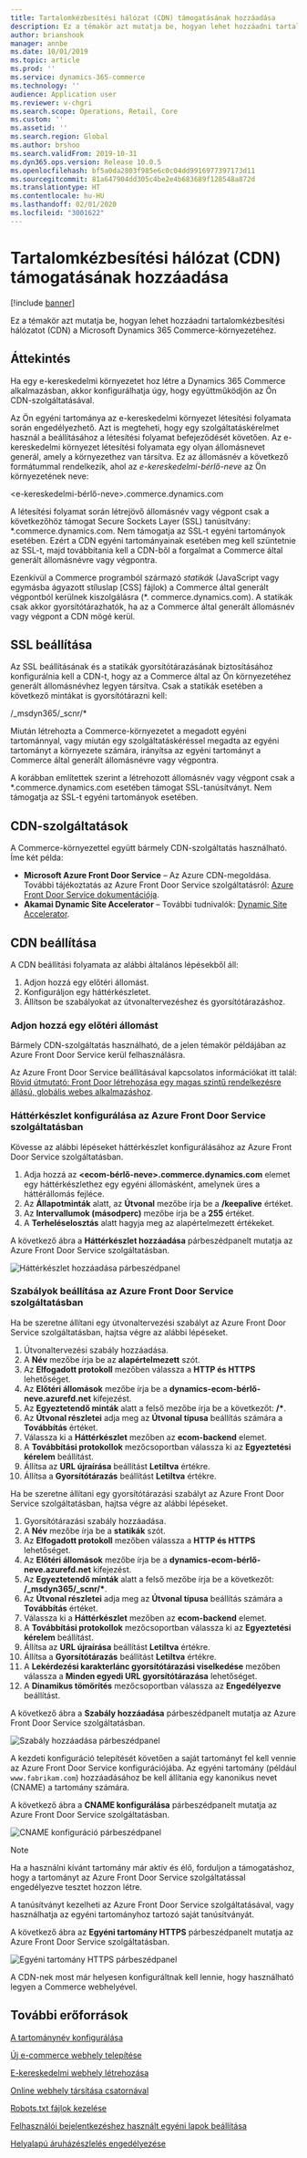 ```yaml
---
title: Tartalomkézbesítési hálózat (CDN) támogatásának hozzáadása
description: Ez a témakör azt mutatja be, hogyan lehet hozzáadni tartalomkézbesítési hálózatot (CDN) a Microsoft Dynamics 365 Commerce-környezetéhez.
author: brianshook
manager: annbe
ms.date: 10/01/2019
ms.topic: article
ms.prod: ''
ms.service: dynamics-365-commerce
ms.technology: ''
audience: Application user
ms.reviewer: v-chgri
ms.search.scope: Operations, Retail, Core
ms.custom: ''
ms.assetid: ''
ms.search.region: Global
ms.author: brshoo
ms.search.validFrom: 2019-10-31
ms.dyn365.ops.version: Release 10.0.5
ms.openlocfilehash: bf5a0da2803f985e6c0c04dd9916977397173d11
ms.sourcegitcommit: 81a647904dd305c4be2e4b683689f128548a872d
ms.translationtype: HT
ms.contentlocale: hu-HU
ms.lasthandoff: 02/01/2020
ms.locfileid: "3001622"
---
```

# <a name="add-support-for-a-content-delivery-network-cdn"></a>Tartalomkézbesítési hálózat (CDN) támogatásának hozzáadása


[!include [banner](includes/banner.md)]

Ez a témakör azt mutatja be, hogyan lehet hozzáadni tartalomkézbesítési hálózatot (CDN) a Microsoft Dynamics 365 Commerce-környezetéhez.

## <a name="overview"></a>Áttekintés

Ha egy e-kereskedelmi környezetet hoz létre a Dynamics 365 Commerce alkalmazásban, akkor konfigurálhatja úgy, hogy együttműködjön az Ön CDN-szolgáltatásával. 

Az Ön egyéni tartománya az e-kereskedelmi környezet létesítési folyamata során engedélyezhető. Azt is megteheti, hogy egy szolgáltatáskérelmet használ a beállításához a létesítési folyamat befejeződését követően. Az e-kereskedelmi környezet létesítési folyamata egy olyan állomásnevet generál, amely a környezethez van társítva. Ez az állomásnév a következő formátummal rendelkezik, ahol az *e-kereskedelmi-bérlő-neve* az Ön környezetének neve:

&lt;e-kereskedelmi-bérlő-neve&gt;.commerce.dynamics.com

A létesítési folyamat során létrejövő állomásnév vagy végpont csak a következőhöz támogat Secure Sockets Layer (SSL) tanúsítvány: \*.commerce.dynamics.com. Nem támogatja az SSL-t egyéni tartományok esetében. Ezért a CDN egyéni tartományainak esetében meg kell szüntetnie az SSL-t, majd továbbítania kell a CDN-ből a forgalmat a Commerce által generált állomásnévre vagy végpontra. 

Ezenkívül a Commerce programból származó *statikák* (JavaScript vagy egymásba ágyazott stíluslap \[CSS\] fájlok) a Commerce által generált végpontból kerülnek kiszolgálásra (\*. commerce.dynamics.com). A statikák csak akkor gyorsítótárazhatók, ha az a Commerce által generált állomásnév vagy végpont a CDN mögé kerül.

## <a name="set-up-ssl"></a>SSL beállítása

Az SSL beállításának és a statikák gyorsítótárazásának biztosításához konfigurálnia kell a CDN-t, hogy az a Commerce által az Ön környezetéhez generált állomásnévhez legyen társítva. Csak a statikák esetében a következő mintákat is gyorsítótárazni kell: 

/\_msdyn365/\_scnr/\*

Miután létrehozta a Commerce-környezetet a megadott egyéni tartománnyal, vagy miután egy szolgáltatáskéréssel megadta az egyéni tartományt a környezete számára, irányítsa az egyéni tartományt a Commerce által generált állomásnévre vagy végpontra.

A korábban említettek szerint a létrehozott állomásnév vagy végpont csak a \*.commerce.dynamics.com esetében támogat SSL-tanúsítványt. Nem támogatja az SSL-t egyéni tartományok esetében.

## <a name="cdn-services"></a>CDN-szolgáltatások

A Commerce-környezettel együtt bármely CDN-szolgáltatás használható. Íme két példa:

- **Microsoft Azure Front Door Service** – Az Azure CDN-megoldása. További tájékoztatás az Azure Front Door Service szolgáltatásról: [Azure Front Door Service dokumentációja](https://docs.microsoft.com/azure/frontdoor/).
- **Akamai Dynamic Site Accelerator** – További tudnivalók: [Dynamic Site Accelerator](https://www.akamai.com/us/en/products/performance/dynamic-site-accelerator.jsp).

## <a name="cdn-setup"></a>CDN beállítása

A CDN beállítási folyamata az alábbi általános lépésekből áll:

1. Adjon hozzá egy előtéri állomást.
1. Konfiguráljon egy háttérkészletet.
1. Állítson be szabályokat az útvonaltervezéshez és gyorsítótárazáshoz.

### <a name="add-a-front-end-host"></a>Adjon hozzá egy előtéri állomást

Bármely CDN-szolgáltatás használható, de a jelen témakör példájában az Azure Front Door Service kerül felhasználásra. 

Az Azure Front Door Service beállításával kapcsolatos információkat itt talál: [Rövid útmutató: Front Door létrehozása egy magas szintű rendelkezésre állású, globális webes alkalmazáshoz](https://docs.microsoft.com/azure/frontdoor/quickstart-create-front-door).

### <a name="configure-a-back-end-pool-in-azure-front-door-service"></a>Háttérkészlet konfigurálása az Azure Front Door Service szolgáltatásban

Kövesse az alábbi lépéseket háttérkészlet konfigurálásához az Azure Front Door Service szolgáltatásban.

1. Adja hozzá az **&lt;ecom-bérlő-neve&gt;.commerce.dynamics.com** elemet egy háttérkészlethez egy egyéni állomásként, amelynek üres a háttérállomás fejléce.
1. Az **Állapotminták** alatt, az **Útvonal** mezőbe írja be a **/keepalive** értéket.
1. Az **Intervallumok (másodperc)** mezőbe írja be a **255** értéket.
1. A **Terheléselosztás** alatt hagyja meg az alapértelmezett értékeket.

A következő ábra a **Háttérkészlet hozzáadása** párbeszédpanelt mutatja az Azure Front Door Service szolgáltatásban.

![Háttérkészlet hozzáadása párbeszédpanel](./media/CDN_BackendPool.png)

### <a name="set-up-rules-in-azure-front-door-service"></a>Szabályok beállítása az Azure Front Door Service szolgáltatásban

Ha be szeretne állítani egy útvonaltervezési szabályt az Azure Front Door Service szolgáltatásban, hajtsa végre az alábbi lépéseket.

1. Útvonaltervezési szabály hozzáadása.
1. A **Név** mezőbe írja be az **alapértelmezett** szót.
1. Az **Elfogadott protokoll** mezőben válassza a **HTTP és HTTPS** lehetőséget.
1. Az **Előtéri állomások** mezőbe írja be a **dynamics-ecom-bérlő-neve.azurefd.net** kifejezést.
1. Az **Egyeztetendő minták** alatt a felső mezőbe írja be a következőt: **/\***.
1. Az **Útvonal részletei** adja meg az **Útvonal típusa** beállítás számára a **Továbbítás** értéket.
1. Válassza ki a **Háttérkészlet** mezőben az **ecom-backend** elemet.
1. A **Továbbítási protokollok** mezőcsoportban válassza ki az **Egyeztetési kérelem** beállítást. 
1. Állítsa az **URL újraírása** beállítást **Letiltva** értékre.
1. Állítsa a **Gyorsítótárazás** beállítást **Letiltva** értékre.

Ha be szeretne állítani egy gyorsítótárazási szabályt az Azure Front Door Service szolgáltatásban, hajtsa végre az alábbi lépéseket.

1. Gyorsítótárazási szabály hozzáadása.
1. A **Név** mezőbe írja be a **statikák** szót.
1. Az **Elfogadott protokoll** mezőben válassza a **HTTP és HTTPS** lehetőséget.
1. Az **Előtéri állomások** mezőbe írja be a **dynamics-ecom-bérlő-neve.azurefd.net** kifejezést.
1. Az **Egyeztetendő minták** alatt a felső mezőbe írja be a következőt: **/\_msdyn365/\_scnr/\***.
1. Az **Útvonal részletei** adja meg az **Útvonal típusa** beállítás számára a **Továbbítás** értéket.
1. Válassza ki a **Háttérkészlet** mezőben az **ecom-backend** elemet.
1. A **Továbbítási protokollok** mezőcsoportban válassza ki az **Egyeztetési kérelem** beállítást.
1. Állítsa az **URL újraírása** beállítást **Letiltva** értékre.
1. Állítsa a **Gyorsítótárazás** beállítást **Letiltva** értékre.
1. A **Lekérdezési karakterlánc gyorsítótárazási viselkedése** mezőben válassza a **Minden egyedi URL gyorsítótárazása** lehetőséget.
1. A **Dinamikus tömörítés** mezőcsoportban válassza az **Engedélyezve** beállítást.

A következő ábra a **Szabály hozzáadása** párbeszédpanelt mutatja az Azure Front Door Service szolgáltatásban.

![Szabály hozzáadása párbeszédpanel](./media/CDN_CachingRule.png)

A kezdeti konfiguráció telepítését követően a saját tartományt fel kell vennie az Azure Front Door Service konfigurációjába. Az egyéni tartomány (például `www.fabrikam.com`) hozzáadásához be kell állítania egy kanonikus nevet (CNAME) a tartomány számára.

A következő ábra a **CNAME konfigurálása** párbeszédpanelt mutatja az Azure Front Door Service szolgáltatásban.

![CNAME konfiguráció párbeszédpanel](./media/CNAME_Configuration.png)

> [!NOTE]
> Ha a használni kívánt tartomány már aktív és élő, forduljon a támogatáshoz, hogy a tartományt az Azure Front Door Service szolgáltatással engedélyezve tesztet hozzon létre.

A tanúsítványt kezelheti az Azure Front Door Service szolgáltatásával, vagy használhatja az egyéni tartományhoz tartozó saját tanúsítványát.

A következő ábra az **Egyéni tartomány HTTPS** párbeszédpanelt mutatja az Azure Front Door Service szolgáltatásban.

![Egyéni tartomány HTTPS párbeszédpanel](./media/Custom_Domain_HTTPS.png)

A CDN-nek most már helyesen konfiguráltnak kell lennie, hogy használható legyen a Commerce webhelyével.

## <a name="additional-resources"></a>További erőforrások

[A tartománynév konfigurálása](configure-your-domain-name.md)

[Új e-commerce webhely telepítése](deploy-ecommerce-site.md)

[E-kereskedelmi webhely létrehozása](create-ecommerce-site.md)

[Online webhely társítása csatornával](associate-site-online-store.md)

[Robots.txt fájlok kezelése](manage-robots-txt-files.md)

[Felhasználói bejelentkezéshez használt egyéni lapok beállítása](custom-pages-user-logins.md)

[Helyalapú áruházészlelés engedélyezése](enable-store-detection.md)
